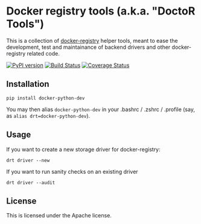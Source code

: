 # Docker registry tools (a.k.a. "DoctoR Tools")

This is a collection of [docker-registry](https://github.com/dotcloud/docker-registry/) helper tools, meant to ease the development, test and maintainance of backend drivers and other docker-registry related code.

[![PyPI version][pypi-image]][pypi-url]
[![Build Status][travis-image]][travis-url]
[![Coverage Status][coveralls-image]][coveralls-url]

## Installation

`pip install docker-python-dev`

You may then alias `docker-python-dev` in your .bashrc / .zshrc / .profile (say, as `alias drt=docker-python-dev`).

## Usage

If you want to create a new storage driver for docker-registry:

`drt driver --new`

If you want to run sanity checks on an existing driver

`drt driver --audit`

## License

This is licensed under the Apache license.

[pypi-url]: https://pypi.python.org/pypi/docker-python-dev
[pypi-image]: https://badge.fury.io/py/docker-python-dev.svg

[travis-url]: http://travis-ci.org/dmp42/docker-python-dev
[travis-image]: https://secure.travis-ci.org/dmp42/docker-python-dev.png?branch=master

[coveralls-url]: https://coveralls.io/r/dmp42/docker-python-dev
[coveralls-image]: https://coveralls.io/repos/dmp42/docker-python-dev/badge.png?branch=master

